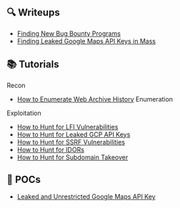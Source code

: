 ## 🔍 Writeups
- [Finding New Bug Bounty Programs](Writeups/newPrograms.md)
- [Finding Leaked Google Maps API Keys in Mass](Writeups/leakedGCPKeys.md)

## 📚 Tutorials
Recon
- [How to Enumerate Web Archive History](Tutorials/webarchive.md)
Enumeration

Exploitation
- [How to Hunt for LFI Vulnerabilities](Tutorials/lfi.md)
- [How to Hunt for Leaked GCP API Keys](Tutorials/gcp.md)
- [How to Hunt for SSRF Vulnerabilities](Tutorials/ssrf.md)
- [How to Hunt for IDORs](Tutorials/idor.md)
- [How to Hunt for Subdomain Takeover](Tutorials/subzy.md)

## 🚀 POCs
- [Leaked and Unrestricted Google Maps API Key](POCs/leakedGCPKeys.md)
